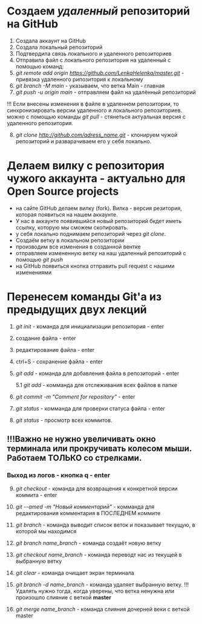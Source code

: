 # Создаем *удаленный* репозиторий на GitHub 

1. Создала аккаунт на GitHub 
2. Создала локальный репозиторий
3. Подтвердила связь локального и удаленного репозиториев
4. Отправила файл с локального репозитория на удаленный с помощью команд: 
5. *git remote add origin https://github.com/LenkaHelenka/master.git* - привязка удаленного рипозитория к локальному
6. *git branch -M main* - указываем, что ветка Main  - главная
7. *git push -u origin main* - отправляем файл на удалённый репозиторий

!!! Если внесены изменения в файле в удаленном репозитории, то синхронизировать версии удаленного и локального репозиториев. можно с помощью команды *git pull* - стянеться актуальная версия с удаленного репозитория.

8. *git clone http://github.com/adress_name.git* - клонируем чужой репозиторий и разварачиваем его у себя локально.

# Делаем вилку с репозитория чужого аккаунта - актуально для Open Source projects

- на сайте GitHub делаем вилку (fork). Вилка - версия резитория, которая появиться на нашем аккаунте.
- У нас в аккаунте появившийся новый репозиторий бкдет иметь ссылку, которую мы сможем скопировать.
- у себя локально поднимаем репозиторий через *git clone*.
- Создаём ветку в локальном репозитории
- производим все изменения в созданной вентке
- отправляем измененную ветку на наш удаленный репозиторий с помощью *git push*
- на GitHub появиться кнопка отправить pull request с нашими изменениями

# Перенесем команды Git'a из предыдущих двух лекций

1. *git init* - команда для инициализации репозитория - enter
2. создание файла - enter
3. редактирование файла - enter
4. ctrl+S  - сохранение файла  - enter
5. *git add* - команда для добавления файла в репозиторий - enter
    
    5.1 *git add* - комманда для отслеживания всех файлов в папке
6. *git commit -m "Comment for repository"* - enter
7. *git status* - комманда для проверки статуса файла - enter
8. *git status* - просмотр всех коммитов. 
## !!!Важно не нужно увеличивать окно терминала или прокручивать колесом мыши. Работаем ТОЛЬКО со стрелками.
### Выход из логов - кнопка q - enter
9. *git checkout* - команда для возвращения к конкретной версии коммита - enter
10. *git --amed -m "Новый комментарий"* - комманда для редактирования комментария в ПОСЛЕДНЕМ коммите
11. *git branch* - команда выводит список веток и показывает текущую, в которой мы находимся

12. *git branch name_branch* - команда создаёт новую ветку

13. *git checkout name_branch* - команда переводт нас из текущей в выбранную ветку

14. *git clear* - команда очищает экран терминала

15. *git branch -d name_branch* - команда удаляет выбранную ветку.
!!! Удалять нужно тогда, когда уверены, что ветка ненужна или произошло слияние с веткой __master__

16. *git merge name_branch* - команда слияния дочерней веки с веткой master
